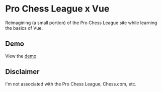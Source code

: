 # Pro Chess League x Vue

Reimagining (a small portion) of the Pro Chess League site while learning the basics of Vue.

## Demo

View the [demo](https://pcl-concept-2019.netlify.com/)

## Disclaimer

I'm not associated with the Pro Chess League, Chess.com, etc.
